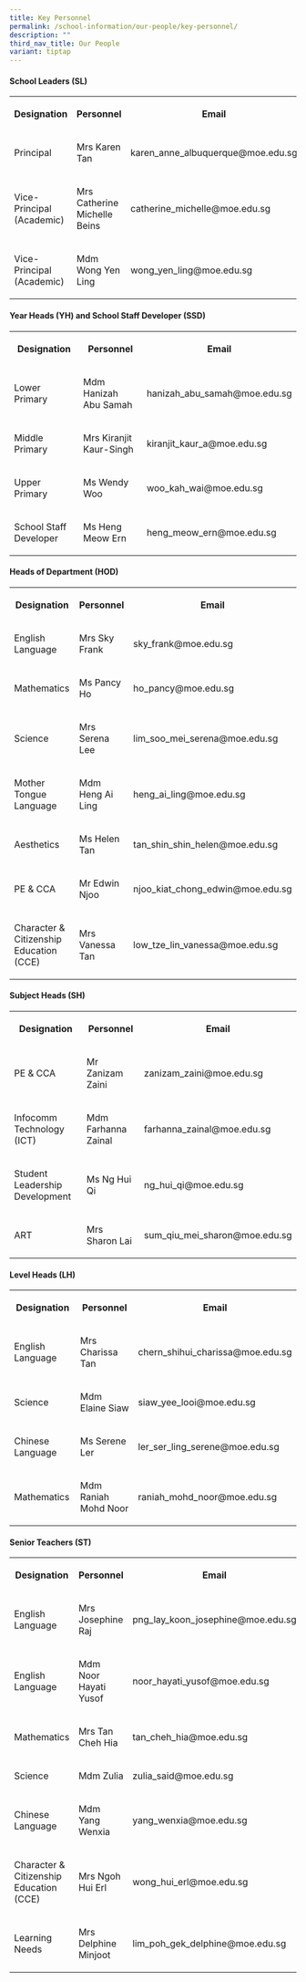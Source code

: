 ```yaml
---
title: Key Personnel
permalink: /school-information/our-people/key-personnel/
description: ""
third_nav_title: Our People
variant: tiptap
---
```

<h4><strong>School Leaders (SL)</strong></h4>
<table style="minWidth: 75px">
<colgroup>
<col>
<col>
<col>
</colgroup>
<tbody>
<tr>
<th rowspan="1" colspan="1">
<p>Designation</p>
</th>
<th rowspan="1" colspan="1">
<p>Personnel</p>
</th>
<th rowspan="1" colspan="1">
<p>Email</p>
</th>
</tr>
<tr>
<td rowspan="1" colspan="1">
<p>Principal</p>
</td>
<td rowspan="1" colspan="1">
<p>Mrs Karen Tan</p>
</td>
<td rowspan="1" colspan="1">
<p>karen_anne_albuquerque@moe.edu.sg</p>
</td>
</tr>
<tr>
<td rowspan="1" colspan="1">
<p>Vice-Principal (Academic)</p>
</td>
<td rowspan="1" colspan="1">
<p>Mrs Catherine Michelle Beins</p>
</td>
<td rowspan="1" colspan="1">
<p>catherine_michelle@moe.edu.sg</p>
</td>
</tr>
<tr>
<td rowspan="1" colspan="1">
<p>Vice-Principal (Academic)</p>
</td>
<td rowspan="1" colspan="1">
<p>Mdm Wong Yen Ling</p>
</td>
<td rowspan="1" colspan="1">
<p>wong_yen_ling@moe.edu.sg</p>
</td>
</tr>
</tbody>
</table>
<h4><strong>Year Heads (YH) and School Staff Developer (SSD)</strong></h4>
<table style="minWidth: 75px">
<colgroup>
<col>
<col>
<col>
</colgroup>
<tbody>
<tr>
<th rowspan="1" colspan="1">
<p>Designation</p>
</th>
<th rowspan="1" colspan="1">
<p>Personnel</p>
</th>
<th rowspan="1" colspan="1">
<p>Email</p>
</th>
</tr>
<tr>
<td rowspan="1" colspan="1">
<p>Lower Primary</p>
</td>
<td rowspan="1" colspan="1">
<p>Mdm Hanizah Abu Samah</p>
</td>
<td rowspan="1" colspan="1">
<p>hanizah_abu_samah@moe.edu.sg</p>
</td>
</tr>
<tr>
<td rowspan="1" colspan="1">
<p>Middle Primary</p>
</td>
<td rowspan="1" colspan="1">
<p>Mrs Kiranjit Kaur-Singh</p>
</td>
<td rowspan="1" colspan="1">
<p>kiranjit_kaur_a@moe.edu.sg</p>
</td>
</tr>
<tr>
<td rowspan="1" colspan="1">
<p>Upper Primary</p>
</td>
<td rowspan="1" colspan="1">
<p>Ms Wendy Woo</p>
</td>
<td rowspan="1" colspan="1">
<p>woo_kah_wai@moe.edu.sg</p>
</td>
</tr>
<tr>
<td rowspan="1" colspan="1">
<p>School Staff Developer</p>
</td>
<td rowspan="1" colspan="1">
<p>Ms Heng Meow Ern</p>
</td>
<td rowspan="1" colspan="1">
<p>heng_meow_ern@moe.edu.sg</p>
</td>
</tr>
</tbody>
</table>
<h4><strong>Heads of Department (HOD)</strong></h4>
<table style="minWidth: 75px">
<colgroup>
<col>
<col>
<col>
</colgroup>
<tbody>
<tr>
<th rowspan="1" colspan="1">
<p>Designation</p>
</th>
<th rowspan="1" colspan="1">
<p>Personnel</p>
</th>
<th rowspan="1" colspan="1">
<p>Email</p>
</th>
</tr>
<tr>
<td rowspan="1" colspan="1">
<p>English Language</p>
</td>
<td rowspan="1" colspan="1">
<p>Mrs Sky Frank</p>
</td>
<td rowspan="1" colspan="1">
<p>sky_frank@moe.edu.sg</p>
</td>
</tr>
<tr>
<td rowspan="1" colspan="1">
<p>Mathematics</p>
</td>
<td rowspan="1" colspan="1">
<p>Ms Pancy Ho</p>
</td>
<td rowspan="1" colspan="1">
<p>ho_pancy@moe.edu.sg</p>
</td>
</tr>
<tr>
<td rowspan="1" colspan="1">
<p>Science</p>
</td>
<td rowspan="1" colspan="1">
<p>Mrs Serena Lee</p>
</td>
<td rowspan="1" colspan="1">
<p>lim_soo_mei_serena@moe.edu.sg</p>
</td>
</tr>
<tr>
<td rowspan="1" colspan="1">
<p>Mother Tongue Language</p>
</td>
<td rowspan="1" colspan="1">
<p>Mdm Heng Ai Ling</p>
</td>
<td rowspan="1" colspan="1">
<p>heng_ai_ling@moe.edu.sg</p>
</td>
</tr>
<tr>
<td rowspan="1" colspan="1">
<p>Aesthetics</p>
</td>
<td rowspan="1" colspan="1">
<p>Ms Helen Tan</p>
</td>
<td rowspan="1" colspan="1">
<p>tan_shin_shin_helen@moe.edu.sg</p>
</td>
</tr>
<tr>
<td rowspan="1" colspan="1">
<p>PE &amp; CCA</p>
</td>
<td rowspan="1" colspan="1">
<p>Mr Edwin Njoo</p>
</td>
<td rowspan="1" colspan="1">
<p>njoo_kiat_chong_edwin@moe.edu.sg</p>
</td>
</tr>
<tr>
<td rowspan="1" colspan="1">
<p>Character &amp; Citizenship Education (CCE)</p>
</td>
<td rowspan="1" colspan="1">
<p>Mrs Vanessa Tan</p>
</td>
<td rowspan="1" colspan="1">
<p>low_tze_lin_vanessa@moe.edu.sg</p>
</td>
</tr>
</tbody>
</table>
<h4><strong>Subject Heads (SH)</strong></h4>
<table style="minWidth: 75px">
<colgroup>
<col>
<col>
<col>
</colgroup>
<tbody>
<tr>
<th rowspan="1" colspan="1">
<p>Designation</p>
</th>
<th rowspan="1" colspan="1">
<p>Personnel</p>
</th>
<th rowspan="1" colspan="1">
<p>Email</p>
</th>
</tr>
<tr>
<td rowspan="1" colspan="1">
<p>PE &amp; CCA</p>
</td>
<td rowspan="1" colspan="1">
<p>Mr Zanizam Zaini</p>
</td>
<td rowspan="1" colspan="1">
<p>zanizam_zaini@moe.edu.sg</p>
</td>
</tr>
<tr>
<td rowspan="1" colspan="1">
<p>Infocomm Technology (ICT)</p>
</td>
<td rowspan="1" colspan="1">
<p>Mdm Farhanna Zainal</p>
</td>
<td rowspan="1" colspan="1">
<p>farhanna_zainal@moe.edu.sg</p>
</td>
</tr>
<tr>
<td rowspan="1" colspan="1">
<p>Student Leadership Development</p>
</td>
<td rowspan="1" colspan="1">
<p>Ms Ng Hui Qi</p>
</td>
<td rowspan="1" colspan="1">
<p>ng_hui_qi@moe.edu.sg</p>
</td>
</tr>
<tr>
<td rowspan="1" colspan="1">
<p>ART</p>
</td>
<td rowspan="1" colspan="1">
<p>Mrs Sharon Lai</p>
</td>
<td rowspan="1" colspan="1">
<p>sum_qiu_mei_sharon@moe.edu.sg</p>
</td>
</tr>
</tbody>
</table>
<h4><strong>Level Heads (LH)</strong></h4>
<table style="minWidth: 75px">
<colgroup>
<col>
<col>
<col>
</colgroup>
<tbody>
<tr>
<th rowspan="1" colspan="1">
<p>Designation</p>
</th>
<th rowspan="1" colspan="1">
<p>Personnel</p>
</th>
<th rowspan="1" colspan="1">
<p>Email</p>
</th>
</tr>
<tr>
<td rowspan="1" colspan="1">
<p>English Language</p>
</td>
<td rowspan="1" colspan="1">
<p>Mrs Charissa Tan</p>
</td>
<td rowspan="1" colspan="1">
<p>chern_shihui_charissa@moe.edu.sg</p>
</td>
</tr>
<tr>
<td rowspan="1" colspan="1">
<p>Science</p>
</td>
<td rowspan="1" colspan="1">
<p>Mdm Elaine Siaw</p>
</td>
<td rowspan="1" colspan="1">
<p>siaw_yee_looi@moe.edu.sg</p>
</td>
</tr>
<tr>
<td rowspan="1" colspan="1">
<p>Chinese Language</p>
</td>
<td rowspan="1" colspan="1">
<p>Ms Serene Ler</p>
</td>
<td rowspan="1" colspan="1">
<p>ler_ser_ling_serene@moe.edu.sg</p>
</td>
</tr>
<tr>
<td rowspan="1" colspan="1">
<p>Mathematics</p>
</td>
<td rowspan="1" colspan="1">
<p>Mdm Raniah Mohd Noor</p>
</td>
<td rowspan="1" colspan="1">
<p>raniah_mohd_noor@moe.edu.sg</p>
</td>
</tr>
</tbody>
</table>
<h4><strong>Senior Teachers (ST)</strong></h4>
<table style="minWidth: 75px">
<colgroup>
<col>
<col>
<col>
</colgroup>
<tbody>
<tr>
<th rowspan="1" colspan="1">
<p>Designation</p>
</th>
<th rowspan="1" colspan="1">
<p>Personnel</p>
</th>
<th rowspan="1" colspan="1">
<p>Email</p>
</th>
</tr>
<tr>
<td rowspan="1" colspan="1">
<p>English Language</p>
</td>
<td rowspan="1" colspan="1">
<p>Mrs Josephine Raj</p>
</td>
<td rowspan="1" colspan="1">
<p>png_lay_koon_josephine@moe.edu.sg</p>
</td>
</tr>
<tr>
<td rowspan="1" colspan="1">
<p>English Language</p>
</td>
<td rowspan="1" colspan="1">
<p>Mdm Noor Hayati Yusof</p>
</td>
<td rowspan="1" colspan="1">
<p>noor_hayati_yusof@moe.edu.sg</p>
</td>
</tr>
<tr>
<td rowspan="1" colspan="1">
<p>Mathematics</p>
</td>
<td rowspan="1" colspan="1">
<p>Mrs Tan Cheh Hia</p>
</td>
<td rowspan="1" colspan="1">
<p>tan_cheh_hia@moe.edu.sg</p>
</td>
</tr>
<tr>
<td rowspan="1" colspan="1">
<p>Science</p>
</td>
<td rowspan="1" colspan="1">
<p>Mdm Zulia</p>
</td>
<td rowspan="1" colspan="1">
<p>zulia_said@moe.edu.sg</p>
</td>
</tr>
<tr>
<td rowspan="1" colspan="1">
<p>Chinese Language</p>
</td>
<td rowspan="1" colspan="1">
<p>Mdm Yang Wenxia</p>
</td>
<td rowspan="1" colspan="1">
<p>yang_wenxia@moe.edu.sg</p>
</td>
</tr>
<tr>
<td rowspan="1" colspan="1">
<p>Character &amp; Citizenship Education (CCE)</p>
</td>
<td rowspan="1" colspan="1">
<p>Mrs Ngoh Hui Erl</p>
</td>
<td rowspan="1" colspan="1">
<p>wong_hui_erl@moe.edu.sg</p>
</td>
</tr>
<tr>
<td rowspan="1" colspan="1">
<p>Learning Needs</p>
</td>
<td rowspan="1" colspan="1">
<p>Mrs Delphine Minjoot</p>
</td>
<td rowspan="1" colspan="1">
<p>lim_poh_gek_delphine@moe.edu.sg</p>
</td>
</tr>
</tbody>
</table>
<p></p>